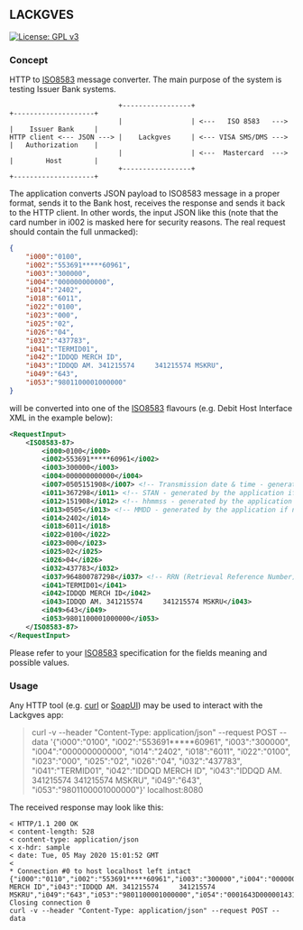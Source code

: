 ## LACKGVES
[![License: GPL v3](https://img.shields.io/badge/License-GPLv3-blue.svg)](https://www.gnu.org/licenses/gpl-3.0)

### Concept

HTTP to [ISO8583](https://en.wikipedia.org/wiki/ISO_8583) message converter. The main purpose of the system is testing Issuer Bank systems.

                               +-----------------+                        +--------------------+
                               |                 | <---   ISO 8583   ---> |    Issuer Bank     |
    HTTP client <--- JSON ---> |    Lackgves     | <--- VISA SMS/DMS ---> |   Authorization    |
                               |                 | <---  Mastercard  ---> |        Host        |
                               +-----------------+                        +--------------------+

The application converts JSON payload to ISO8583 message in a proper format, sends it to the Bank host, receives the response and sends it back to the HTTP client.
In other words, the input JSON like this (note that the card number in i002 is masked here for security reasons. The real request should contain the full unmacked):
```json
{
	"i000":"0100",
	"i002":"553691*****60961",
	"i003":"300000",
	"i004":"000000000000",
	"i014":"2402",
	"i018":"6011",
	"i022":"0100",
	"i023":"000",
	"i025":"02",
	"i026":"04",
	"i032":"437783",
	"i041":"TERMID01",
	"i042":"IDDQD MERCH ID",
	"i043":"IDDQD AM. 341215574     341215574 MSKRU",
	"i049":"643",
	"i053":"9801100001000000"
}
```
will be converted into one of the [ISO8583](https://en.wikipedia.org/wiki/ISO_8583) flavours (e.g. Debit Host Interface XML in the example below):
```xml
<RequestInput>
	<ISO8583-87>
		<i000>0100</i000>
		<i002>553691*****60961</i002>
		<i003>300000</i003>
		<i004>000000000000</i004>
		<i007>0505151908</i007> <!-- Transmission date & time - generated by the application if not provided -->
		<i011>367298</i011> <!-- STAN - generated by the application if not provided -->
		<i012>151908</i012> <!-- hhmmss - generated by the application if not provided -->
		<i013>0505</i013> <!-- MMDD - generated by the application if not provided -->
		<i014>2402</i014>
		<i018>6011</i018>
		<i022>0100</i022>
		<i023>000</i023>
		<i025>02</i025>
		<i026>04</i026>
		<i032>437783</i032>
		<i037>964800787298</i037> <!-- RRN (Retrieval Reference Number) - generated by the application if not provided -->
		<i041>TERMID01</i041>
		<i042>IDDQD MERCH ID</i042>
		<i043>IDDQD AM. 341215574     341215574 MSKRU</i043>
		<i049>643</i049>
		<i053>9801100001000000</i053>
	</ISO8583-87>
</RequestInput>
```


Please refer to your [ISO8583](https://en.wikipedia.org/wiki/ISO_8583) specification for the fields meaning and possible values.

### Usage
Any HTTP tool (e.g. [curl](https://curl.haxx.se/) or [SoapUI](https://www.soapui.org/)) may be used to interact with the Lackgves app: 
> curl -v --header "Content-Type: application/json" --request POST --data '{"i000":"0100", "i002":"553691*****60961", "i003":"300000", "i004":"000000000000", "i014":"2402", "i018":"6011", "i022":"0100", "i023":"000", "i025":"02", "i026":"04", "i032":"437783", "i041":"TERMID01", "i042":"IDDQD MERCH ID", "i043":"IDDQD AM. 341215574     341215574 MSKRU", "i049":"643", "i053":"9801100001000000"}' localhost:8080

The received response may look like this:
```
< HTTP/1.1 200 OK
< content-length: 528
< content-type: application/json
< x-hdr: sample
< date: Tue, 05 May 2020 15:01:52 GMT
<
* Connection #0 to host localhost left intact
{"i000":"0110","i002":"553691*****60961","i003":"300000","i004":"000000000000","i007":"0505180152","i011":"233005","i012":"180152","i013":"0505","i014":"2402","i018":"6011","i022":"0100","i023":"000","i025":"02","i026":"4","i032":"437783","i037":"634538143910","i038":"082673","i039":"00","i041":"TERMID01","i042":"IDDQD MERCH ID","i043":"IDDQD AM. 341215574     341215574 MSKRU","i049":"643","i053":"9801100001000000","i054":"0001643D000001431065","i096":"0000634538143910","i120":"UD038IR0044444CR009ES0048100IA0103510301943"}* Closing connection 0
curl -v --header "Content-Type: application/json" --request POST --data
```